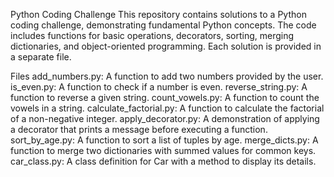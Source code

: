 Python Coding Challenge
This repository contains solutions to a Python coding challenge, demonstrating fundamental Python concepts. The code includes functions for basic operations, decorators, sorting, merging dictionaries, and object-oriented programming. Each solution is provided in a separate file.

Files
add_numbers.py: A function to add two numbers provided by the user.
is_even.py: A function to check if a number is even.
reverse_string.py: A function to reverse a given string.
count_vowels.py: A function to count the vowels in a string.
calculate_factorial.py: A function to calculate the factorial of a non-negative integer.
apply_decorator.py: A demonstration of applying a decorator that prints a message before executing a function.
sort_by_age.py: A function to sort a list of tuples by age.
merge_dicts.py: A function to merge two dictionaries with summed values for common keys.
car_class.py: A class definition for Car with a method to display its details.
